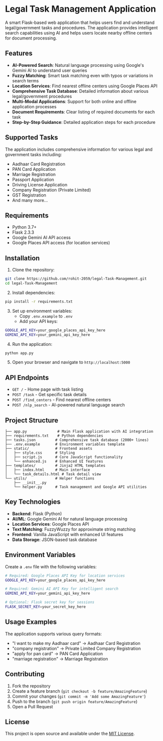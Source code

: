 # Legal Task Management Application

A smart Flask-based web application that helps users find and understand legal/government tasks and procedures. The application provides intelligent search capabilities using AI and helps users locate nearby offline centers for document processing.

## Features

- **AI-Powered Search**: Natural language processing using Google's Gemini AI to understand user queries
- **Fuzzy Matching**: Smart task matching even with typos or variations in search terms
- **Location Services**: Find nearest offline centers using Google Places API
- **Comprehensive Task Database**: Detailed information about various legal/government procedures
- **Multi-Modal Applications**: Support for both online and offline application processes
- **Document Requirements**: Clear listing of required documents for each task
- **Step-by-Step Guidance**: Detailed application steps for each procedure

## Supported Tasks

The application includes comprehensive information for various legal and government tasks including:
- Aadhaar Card Registration
- PAN Card Application
- Marriage Registration
- Passport Application
- Driving License Application
- Company Registration (Private Limited)
- GST Registration
- And many more...

## Requirements

- Python 3.7+
- Flask 2.3.3
- Google Gemini AI API access
- Google Places API access (for location services)

## Installation

1. Clone the repository:
```bash
git clone https://github.com/rohit-2059/legal-Task-Management.git
cd legal-Task-Management
```

2. Install dependencies:
```bash
pip install -r requirements.txt
```

3. Set up environment variables:
   - Copy `.env.example` to `.env`
   - Add your API keys:
```bash
GOOGLE_API_KEY=your_google_places_api_key_here
GEMINI_API_KEY=your_gemini_api_key_here
```

4. Run the application:
```bash
python app.py
```

5. Open your browser and navigate to `http://localhost:5000`

## API Endpoints

- `GET /` - Home page with task listing
- `POST /task` - Get specific task details
- `POST /find_centers` - Find nearest offline centers
- `POST /nlp_search` - AI-powered natural language search

## Project Structure

```
├── app.py              # Main Flask application with AI integration
├── requirements.txt    # Python dependencies
├── tasks.json         # Comprehensive task database (2000+ lines)
├── .env.example       # Environment variables template
├── static/            # Frontend assets
│   ├── style.css      # Styling
│   ├── script.js      # Core JavaScript functionality
│   └── enhanced.js    # Enhanced UI features
├── templates/         # Jinja2 HTML templates
│   ├── index.html     # Main interface
│   └── task_details.html # Task detail view
└── utils/             # Helper functions
    ├── __init__.py
    └── helper.py      # Task management and Google API utilities
```

## Key Technologies

- **Backend**: Flask (Python)
- **AI/ML**: Google Gemini AI for natural language processing
- **Location Services**: Google Places API
- **Text Matching**: FuzzyWuzzy for approximate string matching
- **Frontend**: Vanilla JavaScript with enhanced UI features
- **Data Storage**: JSON-based task database

## Environment Variables

Create a `.env` file with the following variables:

```bash
# Required: Google Places API Key for location services
GOOGLE_API_KEY=your_google_places_api_key_here

# Required: Gemini AI API Key for intelligent search
GEMINI_API_KEY=your_gemini_api_key_here

# Optional: Flask secret key for sessions
FLASK_SECRET_KEY=your_secret_key_here
```

## Usage Examples

The application supports various query formats:
- "I want to make my Aadhaar card" → Aadhaar Card Registration
- "company registration" → Private Limited Company Registration
- "apply for pan card" → PAN Card Application
- "marriage registration" → Marriage Registration

## Contributing

1. Fork the repository
2. Create a feature branch (`git checkout -b feature/AmazingFeature`)
3. Commit your changes (`git commit -m 'Add some AmazingFeature'`)
4. Push to the branch (`git push origin feature/AmazingFeature`)
5. Open a Pull Request

## License

This project is open source and available under the [MIT License](LICENSE).
